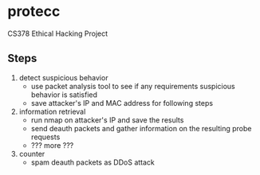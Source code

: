 # protecc
CS378 Ethical Hacking Project

## Steps
1. detect suspicious behavior
	- use packet analysis tool to see if any requirements suspicious behavior is satisfied
	- save attacker's IP and MAC address for following steps
2. information retrieval
	- run nmap on attacker's IP and save the results
	- send deauth packets and gather information on the resulting probe requests
	- ??? more ???
3. counter
	- spam deauth packets as DDoS attack
